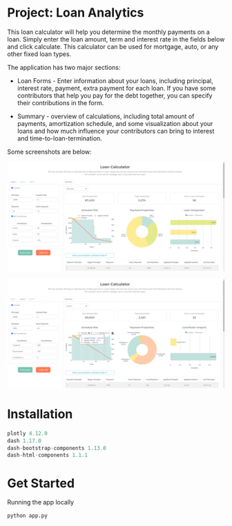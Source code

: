



# Project: Loan Analytics

This loan calculator will help you determine the monthly payments on a loan. Simply enter the loan amount, term and interest rate in the fields below and click calculate. This calculator can be used for mortgage, auto, or any other fixed loan types.



The application has two major sections:

- Loan Forms - Enter information about your loans, including principal, interest rate, payment, extra payment for each loan. If you have some contributors that help you pay for the debt together, you can specify their contributions in the form.

- Summary - overview of calculations, including total amount of payments, amortization schedule, and some visualization about your loans and how much influence your contributors can bring to interest and time-to-loan-termination. 

  

Some screenshots are below:

![image-20201129232636524](image-20201129232636524-1606712723286.png)





![image-20201129232720108](image-20201129232720108-1606713529887.png)



# Installation

```python
plotly 4.12.0
dash 1.17.0
dash-bootstrap-components 1.13.0
dash-html-components 1.1.1
```



# Get Started

Running the app locally

```cmd
python app.py
```




